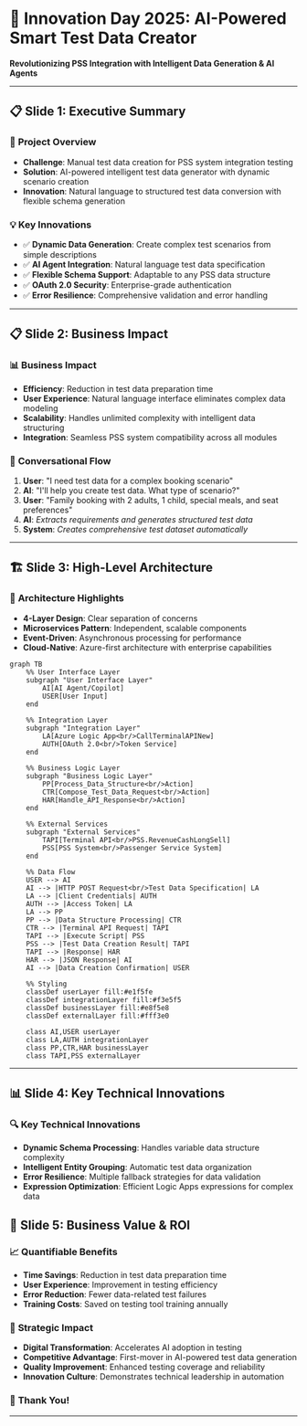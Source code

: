 # 🚀 Innovation Day 2025: AI-Powered Smart Test Data Creator

**Revolutionizing PSS Integration with Intelligent Data Generation & AI Agents**

---

## 📋 **Slide 1: Executive Summary**

### 🎯 **Project Overview**
- **Challenge**: Manual test data creation for PSS system integration testing
- **Solution**: AI-powered intelligent test data generator with dynamic scenario creation
- **Innovation**: Natural language to structured test data conversion with flexible schema generation

### 💡 **Key Innovations**
- ✅ **Dynamic Data Generation**: Create complex test scenarios from simple descriptions
- ✅ **AI Agent Integration**: Natural language test data specification
- ✅ **Flexible Schema Support**: Adaptable to any PSS data structure
- ✅ **OAuth 2.0 Security**: Enterprise-grade authentication
- ✅ **Error Resilience**: Comprehensive validation and error handling

---

## 📋 **Slide 2: Business Impact**

### 📊 **Business Impact**
- **Efficiency**: Reduction in test data preparation time
- **User Experience**: Natural language interface eliminates complex data modeling
- **Scalability**: Handles unlimited complexity with intelligent data structuring
- **Integration**: Seamless PSS system compatibility across all modules

### 💬 **Conversational Flow**
1. **User**: "I need test data for a complex booking scenario"
2. **AI**: "I'll help you create test data. What type of scenario?"
3. **User**: "Family booking with 2 adults, 1 child, special meals, and seat preferences"
4. **AI**: *Extracts requirements and generates structured test data*
5. **System**: *Creates comprehensive test dataset automatically*

---

## 🏗️ **Slide 3: High-Level Architecture**

### 🔧 **Architecture Highlights**
- **4-Layer Design**: Clear separation of concerns
- **Microservices Pattern**: Independent, scalable components
- **Event-Driven**: Asynchronous processing for performance
- **Cloud-Native**: Azure-first architecture with enterprise capabilities

```mermaid
graph TB
    %% User Interface Layer
    subgraph "User Interface Layer"
        AI[AI Agent/Copilot]
        USER[User Input]
    end
    
    %% Integration Layer
    subgraph "Integration Layer"
        LA[Azure Logic App<br/>CallTerminalAPINew]
        AUTH[OAuth 2.0<br/>Token Service]
    end
    
    %% Business Logic Layer
    subgraph "Business Logic Layer"
        PP[Process_Data_Structure<br/>Action]
        CTR[Compose_Test_Data_Request<br/>Action]
        HAR[Handle_API_Response<br/>Action]
    end
    
    %% External Services
    subgraph "External Services"
        TAPI[Terminal API<br/>PSS.RevenueCashLongSell]
        PSS[PSS System<br/>Passenger Service System]
    end
    
    %% Data Flow
    USER --> AI
    AI --> |HTTP POST Request<br/>Test Data Specification| LA
    LA --> |Client Credentials| AUTH
    AUTH --> |Access Token| LA
    LA --> PP
    PP --> |Data Structure Processing| CTR
    CTR --> |Terminal API Request| TAPI
    TAPI --> |Execute Script| PSS
    PSS --> |Test Data Creation Result| TAPI
    TAPI --> |Response| HAR
    HAR --> |JSON Response| AI
    AI --> |Data Creation Confirmation| USER
    
    %% Styling
    classDef userLayer fill:#e1f5fe
    classDef integrationLayer fill:#f3e5f5
    classDef businessLayer fill:#e8f5e8
    classDef externalLayer fill:#fff3e0
    
    class AI,USER userLayer
    class LA,AUTH integrationLayer
    class PP,CTR,HAR businessLayer
    class TAPI,PSS externalLayer
```

---

## 📊 **Slide 4: Key Technical Innovations**

### 🔍 **Key Technical Innovations**
- **Dynamic Schema Processing**: Handles variable data structure complexity
- **Intelligent Entity Grouping**: Automatic test data organization
- **Error Resilience**: Multiple fallback strategies for data validation
- **Expression Optimization**: Efficient Logic Apps expressions for complex data

## 💼 **Slide 5: Business Value & ROI**

### 📈 **Quantifiable Benefits**
- **Time Savings**: Reduction in test data preparation time
- **User Experience**: Improvement in testing efficiency
- **Error Reduction**: Fewer data-related test failures
- **Training Costs**: Saved on testing tool training annually

### 🎯 **Strategic Impact**
- **Digital Transformation**: Accelerates AI adoption in testing
- **Competitive Advantage**: First-mover in AI-powered test data generation
- **Quality Improvement**: Enhanced testing coverage and reliability
- **Innovation Culture**: Demonstrates technical leadership in automation


### 🙏 **Thank You!**

---

